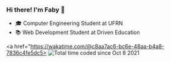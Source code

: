 ### Hi there! I'm Faby 👋

- 🎓 Computer Engineering Student at UFRN
- 📚 Web Development Student at Driven Education

<a href="https://wakatime.com/@c8aa7ac6-bc6e-48aa-b4a8-7836c4fe5dc5>
  <img src="https://wakatime.com/badge/user/c8aa7ac6-bc6e-48aa-b4a8-7836c4fe5dc5.svg" alt="Total time coded since Oct 8 2021" />
</a>

<!--
**fabianylopes/fabianylopes** is a ✨ _special_ ✨ repository because its `README.md` (this file) appears on your GitHub profile.

Here are some ideas to get you started:

- 🌱 I’m currently learning ...
- 👯 I’m looking to collaborate on ...
- 🤔 I’m looking for help with ...
- 💬 Ask me about ...
- 📫 How to reach me: ...
- 😄 Pronouns: ...
- ⚡ Fun fact: ...
-->
